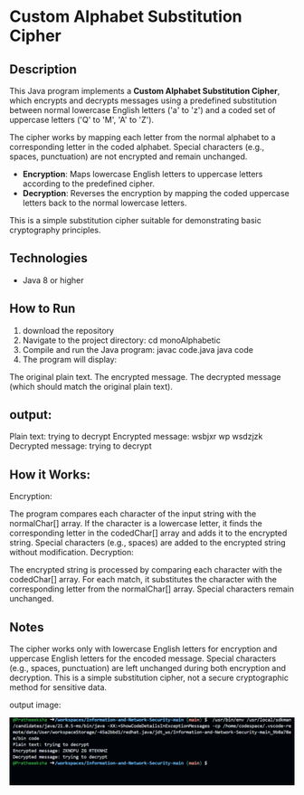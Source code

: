 # Custom Alphabet Substitution Cipher

## Description
This Java program implements a **Custom Alphabet Substitution Cipher**, which encrypts and decrypts messages using a predefined substitution between normal lowercase English letters ('a' to 'z') and a coded set of uppercase letters ('Q' to 'M', 'A' to 'Z'). 

The cipher works by mapping each letter from the normal alphabet to a corresponding letter in the coded alphabet. Special characters (e.g., spaces, punctuation) are not encrypted and remain unchanged.

- **Encryption**: Maps lowercase English letters to uppercase letters according to the predefined cipher.
- **Decryption**: Reverses the encryption by mapping the coded uppercase letters back to the normal lowercase letters.

This is a simple substitution cipher suitable for demonstrating basic cryptography principles.

## Technologies
- Java 8 or higher

## How to Run
1.  download the repository
2. Navigate to the project directory:
   cd monoAlphabetic
3. Compile and run the Java program:
  javac code.java
  java code 
4. The program will display:

The original plain text.
The encrypted message.
The decrypted message (which should match the original plain text).    



## output:
Plain text: trying to decrypt
Encrypted message: wsbjxr wp wsdzjzk
Decrypted message: trying to decrypt



## How it Works:
Encryption:

The program compares each character of the input string with the normalChar[] array.
If the character is a lowercase letter, it finds the corresponding letter in the codedChar[] array and adds it to the encrypted string.
Special characters (e.g., spaces) are added to the encrypted string without modification.
Decryption:

The encrypted string is processed by comparing each character with the codedChar[] array.
For each match, it substitutes the character with the corresponding letter from the normalChar[] array.
Special characters remain unchanged.




## Notes

The cipher works only with lowercase English letters for encryption and uppercase English letters for the encoded message.
Special characters (e.g., spaces, punctuation) are left unchanged during both encryption and decryption.
This is a simple substitution cipher, not a secure cryptographic method for sensitive data.











output image:

![alt text](image.png)